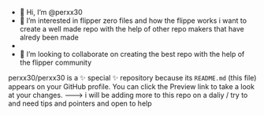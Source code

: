 - 👋 Hi, I’m @perxx30
- 👀 I’m interested in flipper zero files and how the flippe works i want to create a well made repo with the help of other repo makers that have alredy been made 
- 
- 💞️ I’m looking to collaborate on creating the best repo with the help of the flipper community 


perxx30/perxx30 is a ✨ special ✨ repository because its `README.md` (this file) appears on your GitHub profile.
You can click the Preview link to take a look at your changes.
--->
i will be adding more to this repo on a daliy / try to and need  tips and pointers and open to help 
